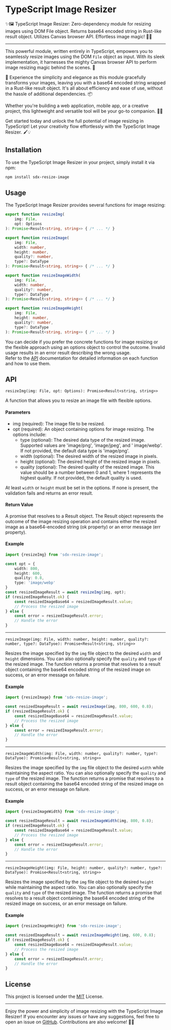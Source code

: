 # TypeScript Image Resizer

✨🖼️ TypeScript Image Resizer: Zero-dependency module for resizing images using DOM File object. Returns base64 encoded
string in Rust-like result object. Utilizes Canvas browser API. Effortless image magic! 🌟🎉

---

This powerful module, written entirely in TypeScript, empowers you to seamlessly resize images using the DOM `File`
object as input. With its sleek implementation, it harnesses the mighty Canvas browser API to perform image resizing
magic
behind the scenes. 🌟

🎁 Experience the simplicity and elegance as this module gracefully transforms your images, leaving you with a base64
encoded string wrapped in a Rust-like result object. It's all about efficiency and ease of use, without the hassle of
additional dependencies. 📦

Whether you're building a web application, mobile app, or a creative project, this lightweight and versatile tool will
be your go-to companion. 🎨💪

Get started today and unlock the full potential of image resizing in TypeScript! Let your creativity flow effortlessly
with the TypeScript Image Resizer. 🖌️💡

## Installation

To use the TypeScript Image Resizer in your project, simply install it via npm:

```bash
npm install sdx-resize-image
```

## Usage

The TypeScript Image Resizer provides several functions for image resizing:

```ts
export function resizeImg(
    img: File,
    opt: Options
): Promise<Result<string, string>> { /* ... */ }
```

```ts
export function resizeImage(
    img: File,
    width: number,
    height: number,
    quality?: number,
    type?: DataType
): Promise<Result<string, string>> { /* ... */ }
```

```ts
export function resizeImageWidth(
    img: File,
    width: number,
    quality?: number,
    type?: DataType
): Promise<Result<string, string>> { /* ... */ }
```

```ts
export function resizeImageHeight(
    img: File,
    height: number,
    quality?: number,
    type?: DataType
): Promise<Result<string, string>> { /* ... */ }
```

You can decide if you prefer the concrete functions for image resizing or the flexible approach using an options
object to control the outcome. Invalid usage results in an error result describing the wrong usage.  
Refer to the [API](https://github.com/AlcyZ/resize-image#api) documentation for detailed information on each function
and how to use them.

## API

`resizeImg(img: File, opt: Options): Promise<Result<string, string>>`

A function that allows you to resize an image file with flexible options.

#### Parameters

- img (required): The image file to be resized.
- opt (required): An object containing options for image resizing. The options include:
    - type (optional): The desired data type of the resized image. Supported values are 'image/png', 'image/jpeg', and '
      image/webp'. If not provided, the default data type is 'image/png'.
    - width (optional): The desired width of the resized image in pixels.
    - height (optional): The desired height of the resized image in pixels.
    - quality (optional): The desired quality of the resized image. This value should be a number between 0 and 1, where
      1 represents the highest quality. If not provided, the default quality is used.

At least `width` or `height` must be set in the options. If none is present, the validation fails and returns an error
result.

#### Return Value

A promise that resolves to a Result object. The Result object represents the outcome of the image resizing operation and
contains either the resized image as a base64-encoded string (ok property) or an error message (err property).

#### Example

```ts
import {resizeImg} from 'sdx-resize-image';

const opt = {
    width: 800,
    height: 600,
    quality: 0.8,
    type: 'image/webp'
}
const resizedImageResult = await resizeImg(img, opt);
if (resizedImageResult.ok) {
    const resizedImageBase64 = resizedImageResult.value;
    // Process the resized image
} else {
    const error = resizedImageResult.error;
    // Handle the error
}
```

---

`resizeImage(img: File, width: number, height: number, quality?: number, type?: DataTyoe): Promise<Result<string, string>>`

Resizes the image specified by the `img` file object to the desired `width` and `height` dimensions. You can also
optionally specify the `quality` and `type` of the resized image. The function returns a promise that resolves to a
result object containing the base64 encoded string of the resized image on success, or an error message on failure.

#### Example

```ts
import {resizeImage} from 'sdx-resize-image';

const resizedImageResult = await resizeImage(img, 800, 600, 0.8);
if (resizedImageResult.ok) {
    const resizedImageBase64 = resizedImageResult.value;
    // Process the resized image
} else {
    const error = resizedImageResult.error;
    // Handle the error
}
```

---

`resizeImageWidth(img: File, width: number, quality?: number, type?: DataTyoe): Promise<Result<string, string>>`

Resizes the image specified by the `img` file object to the desired `width` while maintaining the aspect ratio. You can
also optionally specify the `quality` and `type` of the resized image. The function returns a promise that resolves to a
result object containing the base64 encoded string of the resized image on success, or an error message on failure.

#### Example

```ts
import {resizeImageWidth} from 'sdx-resize-image';

const resizedImageResult = await resizeImageWidth(img, 800, 0.8);
if (resizedImageResult.ok) {
    const resizedImageBase64 = resizedImageResult.value;
    // Process the resized image
} else {
    const error = resizedImageResult.error;
    // Handle the error
}
```

---

`resizeImageHeight(img: File, height: number, quality?: number, type?: DataTyoe): Promise<Result<string, string>>`

Resizes the image specified by the `img` file object to the desired `height` while maintaining the aspect ratio. You can
also optionally specify the `quality` and `type` of the resized image. The function returns a promise that resolves to a
result object containing the base64 encoded string of the resized image on success, or an error message on failure.

#### Example

```ts
import {resizeImageHeight} from 'sdx-resize-image';

const resizedImageResult = await resizeImageHeight(img, 600, 0.8);
if (resizedImageResult.ok) {
    const resizedImageBase64 = resizedImageResult.value;
    // Process the resized image
} else {
    const error = resizedImageResult.error;
    // Handle the error
}
```

## License

This project is licensed under the [MIT](https://github.com/AlcyZ/resize-image/blob/main/LICENSE) License.

----

Enjoy the power and simplicity of image resizing with the TypeScript Image Resizer! If you encounter any issues or have
any suggestions, feel free to open an issue on [GitHub](https://github.com/AlcyZ/resize-image/issues). Contributions are
also welcome! 🎉🤝
